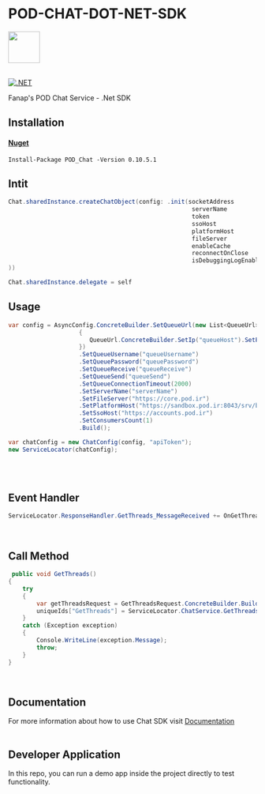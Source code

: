 # POD-CHAT-DOT-NET-SDK
<img src="https://fanap.ir/images/fanap-logo.png" width="64" height="64" />
<br />
<br />

[![.NET](https://img.shields.io/badge/.Net-SDK-blue)](https://img.shields.io/badge/-Orange?style=flat-square)

Fanap's POD Chat Service - .Net SDK
## Installation

#### [Nuget](https://www.nuget.org/) 
```nuget
Install-Package POD_Chat -Version 0.10.5.1
```

## Intit 

```cs
Chat.sharedInstance.createChatObject(config: .init(socketAddress          : socketAddresss,
                                                    serverName            : serverName,
                                                    token                 : token,
                                                    ssoHost               : ssoHost,
                                                    platformHost          : platformHost,
                                                    fileServer            : fileServer,
                                                    enableCache           : true,
                                                    reconnectOnClose      : true,
                                                    isDebuggingLogEnabled : true
))

Chat.sharedInstance.delegate = self
```

## Usage 
```cs
var config = AsyncConfig.ConcreteBuilder.SetQueueUrl(new List<QueueUrl>
                    {
                       QueueUrl.ConcreteBuilder.SetIp("queueHost").SetPort(0).Build()
                    })
                    .SetQueueUsername("queueUsername")
                    .SetQueuePassword("queuePassword")
                    .SetQueueReceive("queueReceive")
                    .SetQueueSend("queueSend")
                    .SetQueueConnectionTimeout(2000)
                    .SetServerName("serverName")
                    .SetFileServer("https://core.pod.ir")
                    .SetPlatformHost("https://sandbox.pod.ir:8043/srv/basic-platform")
                    .SetSsoHost("https://accounts.pod.ir")
                    .SetConsumersCount(1)
                    .Build();

var chatConfig = new ChatConfig(config, "apiToken");
new ServiceLocator(chatConfig);
```
<br/>
<br/>

## Event Handler 
```cs
ServiceLocator.ResponseHandler.GetThreads_MessageReceived += OnGetThreads;
```
<br/>

## Call Method
```cs
 public void GetThreads()
{
    try
    {
        var getThreadsRequest = GetThreadsRequest.ConcreteBuilder.Build();
        uniqueIds["GetThreads"] = ServiceLocator.ChatService.GetThreads(getThreadsRequest);
    }
    catch (Exception exception)
    {
        Console.WriteLine(exception.Message);
        throw;
    }
}
```
<br/>

## Documentation
For more information about how to use Chat SDK visit [Documentation](https://docs.pod.ir/v0.10.5.0/Chat/Csharp/5804/installation) 
<br/>
<br/>

## Developer Application 
In this repo, you can run a demo app inside the project directly to test functionality.
